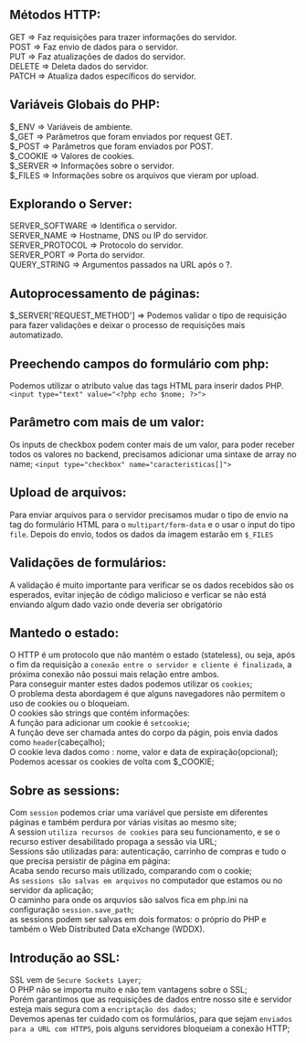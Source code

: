## Métodos HTTP:

GET => Faz requisições para trazer informações do servidor.<br>
POST => Faz envio de dados para o servidor.<br>
PUT => Faz atualizações de dados do servidor.<br>
DELETE => Deleta dados do servidor.<br>
PATCH => Atualiza dados específicos do servidor.<br>

## Variáveis Globais do PHP:

$_ENV => Variáveis de ambiente.<br>
$_GET => Parâmetros que foram enviados por request GET.<br>
$_POST => Parâmetros que foram enviados por POST.<br>
$_COOKIE => Valores de cookies.<br>
$_SERVER => Informações sobre o servidor.<br>
$_FILES => Informações sobre os arquivos que vieram por upload.<br>

## Explorando o Server:
SERVER_SOFTWARE => Identifica o servidor.<br>
SERVER_NAME => Hostname, DNS ou IP do servidor.<br>
SERVER_PROTOCOL => Protocolo do servidor.<br>
SERVER_PORT => Porta do servidor.<br>
QUERY_STRING => Argumentos passados na URL após o ?.<br>

## Autoprocessamento de páginas:
$_SERVER['REQUEST_METHOD'] => Podemos validar o tipo de requisição para fazer validações e deixar o processo de requisições mais automatizado.

## Preechendo campos do formulário com php:
Podemos utilizar o atributo value das tags HTML para inserir dados PHP.
``` <input type="text" value="<?php echo $nome; ?>"> ```

## Parâmetro com mais de um valor:
Os inputs de checkbox podem conter mais de um valor, para poder receber todos os valores no backend, precisamos adicionar uma sintaxe de array no name;
``` <input type="checkbox" name="caracteristicas[]"> ```

## Upload de arquivos:
Para enviar arquivos para o servidor precisamos mudar o tipo de envio na tag do formulário HTML para o ``` multipart/form-data ``` e o usar o input do tipo ``` file ```. Depois do envio, todos os dados da imagem estarão em ``` $_FILES ```

## Validações de formulários:
A validação é muito importante para verificar se os dados recebidos são os esperados, evitar injeção de código malicioso e verficar se não está enviando algum dado vazio onde deveria ser obrigatório

## Mantedo o estado:
O HTTP é um protocolo que não mantém o estado (stateless), ou seja, após o fim da requisição a ``` conexão entre o servidor e cliente é finalizada ```, a próxima conexão não possui mais relação entre ambos. <br>
Para conseguir manter estes dados podemos utilizar os ``` cookies ```; <br>
O problema desta abordagem é que alguns navegadores não permitem o uso de cookies ou o bloqueiam. <br>
O cookies são strings que contém informações: <br>
A função para adicionar um cookie é ``` setcookie ```; <br>
A função deve ser chamada antes do corpo da págin, pois envia dados como ``` header ```(cabeçalho); <br>
O cookie leva dados como : nome, valor e data de expiração(opcional); <br>
Podemos acessar os cookies de volta com $_COOKIE;

## Sobre as sessions:
Com ``` session ``` podemos criar uma variável que persiste em diferentes páginas e também perdura por várias visitas ao mesmo site; <br>
A session ``` utiliza recursos de cookies ``` para  seu funcionamento, e se o recurso estiver desabilitado propaga a sessão via URL; <br>
Sessions são utilizadas para: autenticação, carrinho de compras e tudo o que precisa persistir de página em página: <br>
Acaba sendo recurso mais utilizado, comparando com o cookie; <br>
As ``` sessions são salvas em arquivos ``` no computador que estamos ou no servidor da aplicação; <br>
O caminho para onde os arquvios são salvos fica em php.ini na configuração ``` session.save_path ```; <br>
as sessions podem ser salvas em dois formatos: o próprio do PHP e também o Web Distributed Data eXchange (WDDX).

## Introdução ao SSL:
SSL vem de ``` Secure Sockets Layer ```; <br>
O PHP não se importa muito e não tem vantagens sobre o SSL; <br>
Porém garantimos que as requisições de dados entre nosso site e servidor esteja mais segura com a ``` encriptação dos dados ```; <br>
Devemos apenas ter cuidado com os formulários, para que sejam ``` enviados para a URL com HTTPS ```, pois alguns servidores bloqueiam a conexão HTTP;